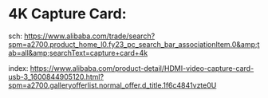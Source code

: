 # 4K Capture Card:
sch: https://www.alibaba.com/trade/search?spm=a2700.product_home_l0.fy23_pc_search_bar_associationItem.0&amp;tab=all&amp;searchText=capture+card+4k

index: https://www.alibaba.com/product-detail/HDMI-video-capture-card-usb-3_1600844905120.html?spm=a2700.galleryofferlist.normal_offer.d_title.1f6c4841vzte0U
